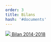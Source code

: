 ```yaml
---
order: 3
title: Bilans
hash: '#documents'
---
```


<div class="ProtocolsDocumentsGrid">
  <a href="/get-involved/Bilan-Observatoire-Rapaces-2014-2018.pdf" target="_blank" class="ProtocolsDocumentsCard">
    <img class="ProtocolsDocumentsPicture" src="/get-involved/Bilan-Observatoire-Rapaces-2014-2018.jpg" />
    <span class="green01 fw-600">Bilan 2014-2018</span>
  </a>
</div>
